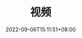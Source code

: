 ---
title: "视频"
date: 2022-09-06T15:11:51+08:00
draft: false
# description
description: "This is meta description"
---